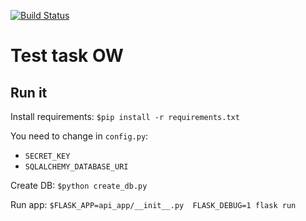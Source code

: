 [![Build Status](https://app.travis-ci.com/dumbturtle/ow_api.svg?branch=master)](https://app.travis-ci.com/dumbturtle/ow_api)
# Test task OW
## Run it
Install requirements: 
`$pip install -r requirements.txt`

You need to change in `config.py`:
-  `SECRET_KEY`
-  `SQLALCHEMY_DATABASE_URI` 

Create DB: 
`$python create_db.py`

Run app: 
`$FLASK_APP=api_app/__init__.py  FLASK_DEBUG=1 flask run`

